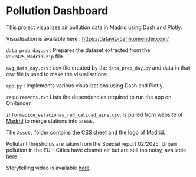 # Pollution Dashboard

This project visualizes air pollution data in Madrid using Dash and Plotly.

Visualisation is available here : https://dataviz-5zhh.onrender.com/

`data_prep_day.py` : Prepares the dataset extracted from the `VDS2425_Madrid.zip` file.

`avg_data_day.csv` : csv file created by the `data_prep_day.py` and data in that csv file is used to make the visualisations.

`app.py` : Implements various visualizations using Dash and Plotly.

`requirements.txt` Lists the dependencies required to run the app on OnRender.

`informacion_estaciones_red_calidad_aire.csv`: is pulled from website of [Madrid](https://datos.madrid.es/sites/v/index.jsp?vgnextoid=9e42c176313eb410VgnVCM1000000b205a0aRCRD&vgnextchannel=374512b9ace9f310VgnVCM100000171f5a0aRCRD) to merge stations into areas.

The `Assets` folder contains the CSS sheet and the logo of Madrid.

Pollutant thresholds are taken from the Special report 02/2025: Urban pollution in the EU – Cities have cleaner air but are still too noisy, available [here](https://www.eca.europa.eu/en/publications?ref=SR-2025-02).

Storytelling video is available [here](https://youtu.be/OPS1QL2AqVE).
